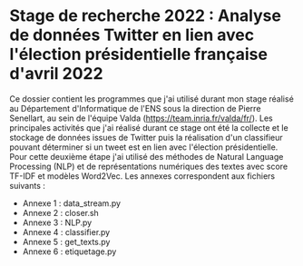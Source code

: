 # Stage de recherche 2022 : Analyse de données Twitter en lien avec l'élection présidentielle française d'avril 2022
Ce dossier contient les programmes que j'ai utilisé durant mon stage réalisé au Département d'Informatique de l'ENS sous la direction de Pierre Senellart, au sein de l'équipe Valda (https://team.inria.fr/valda/fr/). Les principales activités que j'ai réalisé durant ce stage ont été la collecte et le stockage de données issues de Twitter puis la réalisation d'un classifieur pouvant déterminer si un tweet est en lien avec l'élection présidentielle. Pour cette deuxième étape j'ai utilisé des méthodes de Natural Language Processing (NLP) et de représentations numériques des textes avec score TF-IDF et modèles Word2Vec.
Les annexes correspondent aux fichiers suivants :
  - Annexe 1 : data_stream.py
  - Annexe 2 : closer.sh
  - Annexe 3 : NLP.py
  - Annexe 4 : classifier.py
  - Annexe 5 : get_texts.py
  - Annexe 6 : etiquetage.py
